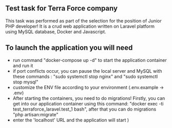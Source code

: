 ## Test task for Terra Force company

This task was performed as part of the selection for the position of Junior PHP developer! It is a crud web application written on Laravel platform using MySQL database, Docker and Javascript.

## To launch the application you will need
- run command "docker-compose up -d" to start the application container and run it
- if port conflicts occur, you can pause the local server and MySQL with these commands :
    "sudo systemctl stop nginx" and "sudo systemctl stop mysql" 
- customize the ENV file according to your environment (.env.example -> .env)
- After starting the containers, you need to do migrations! Firstly, you can get into our application container using this command:
 "docker exec -ti test_terraforce_laravel.test_1 bash", after that you can do migrations "php artisan:migrate"
- enter the 'localhost' URL and the application will start )

